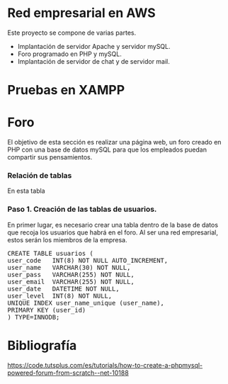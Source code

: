 # Red empresarial en AWS
Este proyecto se compone de varias partes.
<ul>
  <li>Implantación de servidor Apache y servidor mySQL.</li>
  <li>Foro programado en PHP y mySQL.</li>
  <li>Implantación de servidor de chat y de servidor mail.</li>
</ul>

# Pruebas en XAMPP

# Foro
El objetivo de esta sección es realizar una página web, un foro creado en PHP con una base de datos mySQL para que los empleados puedan compartir sus pensamientos.
<h3>Relación de tablas</h3>
En esta tabla

<h3>Paso 1. Creación de las tablas de usuarios.</h3>
En primer lugar, es necesario crear una tabla dentro de la base de datos que recoja los usuarios que habrá en el foro. Al ser una red empresarial, estos serán los miembros de la empresa.

<pre>CREATE TABLE usuarios (
user_code   INT(8) NOT NULL AUTO_INCREMENT,
user_name   VARCHAR(30) NOT NULL,
user_pass   VARCHAR(255) NOT NULL,
user_email  VARCHAR(255) NOT NULL,
user_date   DATETIME NOT NULL,
user_level  INT(8) NOT NULL,
UNIQUE INDEX user_name_unique (user_name),
PRIMARY KEY (user_id)
) TYPE=INNODB;</pre>

# Bibliografía
https://code.tutsplus.com/es/tutorials/how-to-create-a-phpmysql-powered-forum-from-scratch--net-10188
